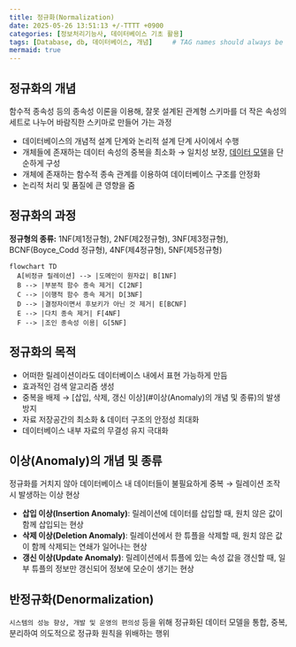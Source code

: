 ```yaml
---
title: 정규화(Normalization)
date: 2025-05-26 13:51:13 +/-TTTT +0900
categories: [정보처리기능사, 데이터베이스 기초 활용]
tags: [Database, db, 데이터베이스, 개념]     # TAG names should always be lowercase
mermaid: true
---
```


## 정규화의 개념
함수적 종속성 등의 종속성 이론을 이용해, 잘못 설계된 관계형 스키마를 더 작은 속성의 세트로 나누어 바람직한 스키마로 만들어 가는 과정
* 데이터베이스의 개념적 설계 단계와 논리적 설계 단계 사이에서 수행
* 개체들에 존재하는 데이터 속성의 중복을 최소화 → 일치성 보장, [데이터 모델](https://alder-r.github.io/posts/%EB%8D%B0%EC%9D%B4%ED%84%B0-%EB%AA%A8%EB%8D%B8/)을 단순하게 구성
* 개체에 존재하는 함수적 종속 관계를 이용하여 데이터베이스 구조를 안정화
* 논리적 처리 및 품질에 큰 영향을 줌

## 정규화의 과정
**정규형의 종류:** 1NF(제1정규형), 2NF(제2정규형), 3NF(제3정규형), BCNF(Boyce_Codd 정규형), 4NF(제4정규형), 5NF(제5정규형)

```mermaid
flowchart TD
  A[비정규 릴레이션] --> |도메인이 원자값| B[1NF]
  B --> |부분적 함수 종속 제거| C[2NF]
  C --> |이행적 함수 종속 제거| D[3NF]
  D --> |결정자이면서 후보키가 아닌 것 제거| E[BCNF]
  E --> |다치 종속 제거| F[4NF]
  F --> |조인 종속성 이용| G[5NF]
```

## 정규화의 목적
* 어떠한 릴레이션이라도 데이터베이스 내에서 표현 가능하게 만듬
* 효과적인 검색 알고리즘 생성
* 중복을 배제 → [삽입, 삭제, 갱신 이상](#이상(Anomaly)의 개념 및 종류)의 발생 방지
* 자료 저장공간의 최소화 & 데이터 구조의 안정성 최대화
* 데이터베이스 내부 자료의 무결성 유지 극대화

## 이상(Anomaly)의 개념 및 종류
정규화를 거치지 않아 데이터베이스 내 데이터들이 불필요하게 중복 → 릴레이션 조작 시 발생하는 이상 현상
* **삽입 이상(Insertion Anomaly)**: 릴레이션에 데이터를 삽입할 때, 원치 않은 값이 함께 삽입되는 현상
* **삭제 이상(Deletion Anomaly)**: 릴레이션에서 한 튜플을 삭제할 때, 원치 않은 값이 함께 삭제되는 연쇄가 일어나는 현상
* **갱신 이상(Update Anomaly)**: 릴레이션에서 튜플에 있는 속성 값을 갱신할 때, 일부 튜플의 정보만 갱신되어 정보에 모순이 생기는 현상

## 반정규화(Denormalization)
`시스템의 성능 향상, 개발 및 운영의 편의성` 등을 위해 정규화된 데이터 모델을 통합, 중복, 분리하여 의도적으로 정규화 원칙을 위배하는 행위
